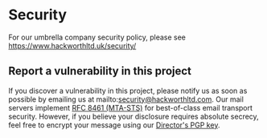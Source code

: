 # Security

For our umbrella company security policy, please see https://www.hackworthltd.uk/security/

## Report a vulnerability in this project

If you discover a vulnerability in this project, please notify us as soon as possible by emailing us at mailto:security@hackworthltd.com. Our mail servers implement [RFC 8461 (MTA-STS)](https://tools.ietf.org/html/rfc8461) for best-of-class email transport security. However, if you believe your disclosure requires absolute secrecy, feel free to encrypt your message using our [Director's PGP key](https://www.hackworthltd.uk/pgp.txt).
